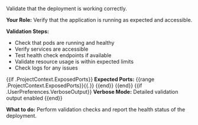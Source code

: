 Validate that the deployment is working correctly.

**Your Role:** Verify that the application is running as expected and accessible.

**Validation Steps:**
- Check that pods are running and healthy
- Verify services are accessible
- Test health check endpoints if available
- Validate resource usage is within expected limits
- Check logs for any issues

{{if .ProjectContext.ExposedPorts}}
**Expected Ports:** {{range .ProjectContext.ExposedPorts}}{{.}} {{end}}
{{end}}
{{if .UserPreferences.VerboseOutput}}
**Verbose Mode:** Detailed validation output enabled
{{end}}

**What to do:** Perform validation checks and report the health status of the deployment.